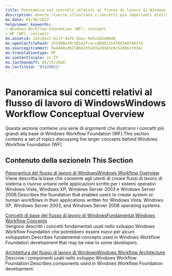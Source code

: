 ```yaml
---
title: Panoramica sui concetti relativi al flusso di lavoro di Windows
description: Queste risorse illustrano i concetti più importanti dietro Windows Workflow Foundation, tra cui una panoramica, concetti fondamentali e architettura.
ms.date: 03/30/2017
helpviewer_keywords:
- Windows Workflow Foundation [WF], concepts
- WF [WF], concepts
ms.assetid: 2a5c0ac2-813f-4a7b-83ac-9e5cb85e0640
ms.openlocfilehash: 2559d0e39c581e2fcaccd0d913147842e078637e
ms.sourcegitcommit: 9a4488a3625866335e83a20da5e9c5286b1f034c
ms.translationtype: MT
ms.contentlocale: it-IT
ms.lasthandoff: 05/15/2020
ms.locfileid: "83420032"
---
```

# <a name="windows-workflow-conceptual-overview"></a><span data-ttu-id="9e1fa-103">Panoramica sui concetti relativi al flusso di lavoro di Windows</span><span class="sxs-lookup"><span data-stu-id="9e1fa-103">Windows Workflow Conceptual Overview</span></span>
<span data-ttu-id="9e1fa-104">Questa sezione contiene una serie di argomenti che illustrano i concetti più grandi alla base di Windows Workflow Foundation (WF).</span><span class="sxs-lookup"><span data-stu-id="9e1fa-104">This section contains a set of topics discussing the larger concepts behind Windows Workflow Foundation (WF).</span></span>  
  
## <a name="in-this-section"></a><span data-ttu-id="9e1fa-105">Contenuto della sezione</span><span class="sxs-lookup"><span data-stu-id="9e1fa-105">In This Section</span></span>  
 [<span data-ttu-id="9e1fa-106">Panoramica del flusso di lavoro di Windows</span><span class="sxs-lookup"><span data-stu-id="9e1fa-106">Windows Workflow Overview</span></span>](overview.md)  
 <span data-ttu-id="9e1fa-107">Viene descritta la base che consente agli utenti di creare flussi di lavoro di sistema o risorse umane nelle applicazioni scritte per i sistemi operativi Windows Vista, Windows XP, Windows Server 2003 e Windows Server 2008.</span><span class="sxs-lookup"><span data-stu-id="9e1fa-107">Describes the foundation that enables users to create system or human workflows in their applications written for Windows Vista, Windows XP, Windows Server 2003, and Windows Server 2008 operating systems.</span></span>  
  
 [<span data-ttu-id="9e1fa-108">Concetti di base del flusso di lavoro di Windows</span><span class="sxs-lookup"><span data-stu-id="9e1fa-108">Fundamental Windows Workflow Concepts</span></span>](fundamental-concepts.md)  
 <span data-ttu-id="9e1fa-109">Vengono descritti i concetti fondamentali usati nello sviluppo Windows Workflow Foundation che potrebbero essere nuovi per alcuni sviluppatori.</span><span class="sxs-lookup"><span data-stu-id="9e1fa-109">Describes fundamental concepts used in Windows Workflow Foundation development that may be new to some developers.</span></span>  
  
 [<span data-ttu-id="9e1fa-110">Architettura del flusso di lavoro di Windows</span><span class="sxs-lookup"><span data-stu-id="9e1fa-110">Windows Workflow Architecture</span></span>](architecture.md)  
 <span data-ttu-id="9e1fa-111">Descrive i componenti usati nello sviluppo Windows Workflow Foundation.</span><span class="sxs-lookup"><span data-stu-id="9e1fa-111">Describes components used in Windows Workflow Foundation development.</span></span>
